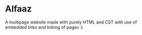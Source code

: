 # Alfaaz
A multipage website made with purely HTML and CST with use of embedded links and linking of pages :) 
